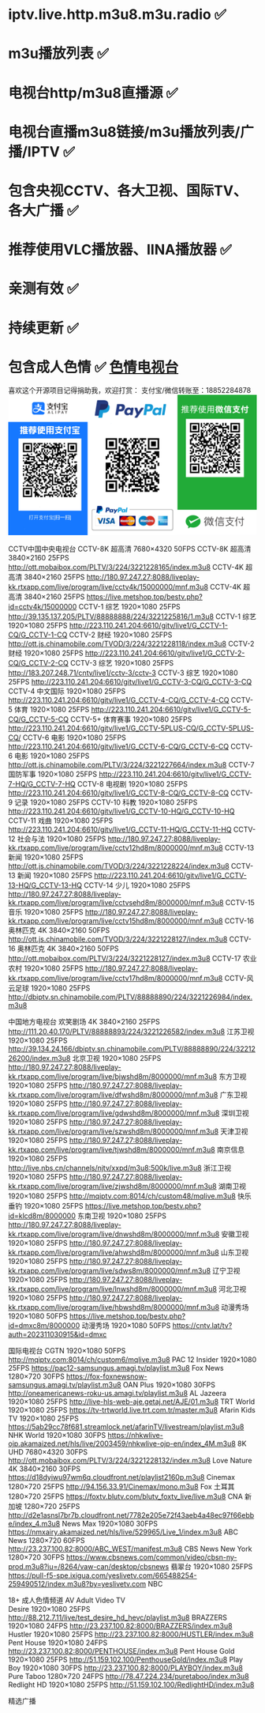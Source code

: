 # iptv.live.http.m3u8.m3u.radio ✅
# m3u播放列表 ✅
# 电视台http/m3u8直播源 ✅
# 电视台直播m3u8链接/m3u播放列表/广播/IPTV ✅
# 包含央视CCTV、各大卫视、国际TV、各大广播 ✅
# 推荐使用VLC播放器、IINA播放器 ✅
# 亲测有效 ✅
# 持续更新 ✅
# 包含成人色情 ✅ [色情电视台](./sex.m3u)
喜欢这个开源项目记得捐助我，欢迎打赏：
支付宝/微信转账至：18852284878
![打赏](./reward.png)

CCTV中国中央电视台
CCTV-8K 超高清 7680×4320 50FPS 
CCTV-8K 超高清 3840×2160 25FPS http://ott.mobaibox.com/PLTV/3/224/3221228165/index.m3u8
CCTV-4K 超高清 3840×2160 25FPS http://180.97.247.27:8088/liveplay-kk.rtxapp.com/live/program/live/cctv4k/15000000/mnf.m3u8
CCTV-4K 超高清 3840×2160 25FPS https://live.metshop.top/bestv.php?id=cctv4k/15000000
CCTV-1 综艺 1920×1080 25FPS http://39.135.137.205/PLTV/88888888/224/3221225816/1.m3u8
CCTV-1 综艺 1920×1080 25FPS http://223.110.241.204:6610/gitv/live1/G_CCTV-1-CQ/G_CCTV-1-CQ
CCTV-2 财经 1920×1080 25FPS http://ott.js.chinamobile.com/TVOD/3/224/3221228118/index.m3u8
CCTV-2 财经 1920×1080 25FPS http://223.110.241.204:6610/gitv/live1/G_CCTV-2-CQ/G_CCTV-2-CQ
CCTV-3 综艺 1920×1080 25FPS http://183.207.248.71/cntv/live1/cctv-3/cctv-3
CCTV-3 综艺 1920×1080 25FPS http://223.110.241.204:6610/gitv/live1/G_CCTV-3-CQ/G_CCTV-3-CQ
CCTV-4 中文国际 1920×1080 25FPS http://223.110.241.204:6610/gitv/live1/G_CCTV-4-CQ/G_CCTV-4-CQ
CCTV-5 体育 1920×1080 25FPS http://223.110.241.204:6610/gitv/live1/G_CCTV-5-CQ/G_CCTV-5-CQ
CCTV-5+ 体育赛事 1920×1080 25FPS http://223.110.241.204:6610/gitv/live1/G_CCTV-5PLUS-CQ/G_CCTV-5PLUS-CQ/
CCTV-6 电影 1920×1080 25FPS http://223.110.241.204:6610/gitv/live1/G_CCTV-6-CQ/G_CCTV-6-CQ
CCTV-6 电影 1920×1080 25FPS http://ott.js.chinamobile.com/PLTV/3/224/3221227664/index.m3u8
CCTV-7 国防军事 1920×1080 25FPS http://223.110.241.204:6610/gitv/live1/G_CCTV-7-HQ/G_CCTV-7-HQ
CCTV-8 电视剧 1920×1080 25FPS http://223.110.241.204:6610/gitv/live1/G_CCTV-8-CQ/G_CCTV-8-CQ
CCTV-9 记录 1920×1080 25FPS 
CCTV-10 科教 1920×1080 25FPS http://223.110.241.204:6610/gitv/live1/G_CCTV-10-HQ/G_CCTV-10-HQ
CCTV-11 戏曲 1920×1080 25FPS http://223.110.241.204:6610/gitv/live1/G_CCTV-11-HQ/G_CCTV-11-HQ
CCTV-12 社会与法 1920×1080 25FPS http://180.97.247.27:8088/liveplay-kk.rtxapp.com/live/program/live/cctv12hd8m/8000000/mnf.m3u8
CCTV-13 新闻 1920×1080 25FPS http://ott.js.chinamobile.com/TVOD/3/224/3221228224/index.m3u8
CCTV-13 新闻 1920×1080 25FPS http://223.110.241.204:6610/gitv/live1/G_CCTV-13-HQ/G_CCTV-13-HQ
CCTV-14 少儿 1920×1080 25FPS http://180.97.247.27:8088/liveplay-kk.rtxapp.com/live/program/live/cctvsehd8m/8000000/mnf.m3u8
CCTV-15 音乐 1920×1080 25FPS http://180.97.247.27:8088/liveplay-kk.rtxapp.com/live/program/live/cctv15hd8m/8000000/mnf.m3u8
CCTV-16 奥林匹克 4K 3840×2160 50FPS http://ott.js.chinamobile.com/TVOD/3/224/3221228127/index.m3u8
CCTV-16 奥林匹克 4K 3840×2160 50FPS http://ott.mobaibox.com/PLTV/3/224/3221228127/index.m3u8
CCTV-17 农业农村 1920×1080 25FPS http://180.97.247.27:8088/liveplay-kk.rtxapp.com/live/program/live/cctv17hd8m/8000000/mnf.m3u8
CCTV-风云足球 1920×1080 25FPS http://dbiptv.sn.chinamobile.com/PLTV/88888890/224/3221226984/index.m3u8

中国地方电视台
欢笑剧场 4K 3840×2160 25FPS http://111.20.40.170/PLTV/88888893/224/3221226582/index.m3u8
江苏卫视 1920×1080 25FPS http://39.134.24.166/dbiptv.sn.chinamobile.com/PLTV/88888890/224/3221226200/index.m3u8
北京卫视 1920×1080 25FPS http://180.97.247.27:8088/liveplay-kk.rtxapp.com/live/program/live/bjwshd8m/8000000/mnf.m3u8
东方卫视 1920×1080 25FPS http://180.97.247.27:8088/liveplay-kk.rtxapp.com/live/program/live/dfwshd8m/8000000/mnf.m3u8
广东卫视 1920×1080 25FPS http://180.97.247.27:8088/liveplay-kk.rtxapp.com/live/program/live/gdwshd8m/8000000/mnf.m3u8
深圳卫视 1920×1080 25FPS http://180.97.247.27:8088/liveplay-kk.rtxapp.com/live/program/live/szwshd8m/8000000/mnf.m3u8
天津卫视 1920×1080 25FPS http://180.97.247.27:8088/liveplay-kk.rtxapp.com/live/program/live/tjwshd8m/8000000/mnf.m3u8
南京信息 1920×1080 25FPS http://live.nbs.cn/channels/njtv/xxpd/m3u8:500k/live.m3u8
浙江卫视 1920×1080 25FPS http://180.97.247.27:8088/liveplay-kk.rtxapp.com/live/program/live/zjwshd8m/8000000/mnf.m3u8
湖南卫视 1920×1080 25FPS http://mqiptv.com:8014/ch/custom48/mqlive.m3u8
快乐垂钓 1920×1080 25FPS https://live.metshop.top/bestv.php?id=klcd8m/8000000
东南卫视 1920×1080 25FPS http://180.97.247.27:8088/liveplay-kk.rtxapp.com/live/program/live/dnwshd8m/8000000/mnf.m3u8
安徽卫视 1920×1080 25FPS http://180.97.247.27:8088/liveplay-kk.rtxapp.com/live/program/live/ahwshd8m/8000000/mnf.m3u8
山东卫视 1920×1080 25FPS http://180.97.247.27:8088/liveplay-kk.rtxapp.com/live/program/live/sdws8m/8000000/mnf.m3u8
辽宁卫视 1920×1080 25FPS http://180.97.247.27:8088/liveplay-kk.rtxapp.com/live/program/live/lnwshd8m/8000000/mnf.m3u8
河北卫视 1920×1080 25FPS http://180.97.247.27:8088/liveplay-kk.rtxapp.com/live/program/live/hbwshd8m/8000000/mnf.m3u8
动漫秀场 1920×1080 50FPS  https://live.metshop.top/bestv.php?id=dmxc8m/8000000
动漫秀场 1920×1080 50FPS  https://cntv.lat/tv?auth=202311030915&id=dmxc

国际电视台
CGTN 1920×1080 50FPS http://mqiptv.com:8014/ch/custom6/mqlive.m3u8
PAC 12 Insider 1920×1080 25FPS https://pac12-samsungus.amagi.tv/playlist.m3u8
Fox News 1280×720 30FPS https://fox-foxnewsnow-samsungus.amagi.tv/playlist.m3u8
OAN Plus 1920×1080 30FPS http://oneamericanews-roku-us.amagi.tv/playlist.m3u8
AL Jazeera 1920×1080 25FPS http://live-hls-web-aje.getaj.net/AJE/01.m3u8
TRT World 1920×1080 25FPS https://tv-trtworld.live.trt.com.tr/master.m3u8
Afarin Kids TV 1920×1080 25FPS https://5ab29cc78f681.streamlock.net/afarinTV/livestream/playlist.m3u8
NHK World 1920×1080 30FPS https://nhkwlive-ojp.akamaized.net/hls/live/2003459/nhkwlive-ojp-en/index_4M.m3u8
8K UHD 7680×4320 30FPS http://ott.mobaibox.com/PLTV/3/224/3221228132/index.m3u8
Love Nature 4K 3840×2160 30FPS https://d18dyiwu97wm6q.cloudfront.net/playlist2160p.m3u8
Cinemax 1280×720 25FPS http://94.156.33.91/Cinemax/mono.m3u8
Fox 土耳其 1280×720 25FPS https://foxtv.blutv.com/blutv_foxtv_live/live.m3u8
CNA 新加坡 1280×720 25FPS http://d2e1asnsl7br7b.cloudfront.net/7782e205e72f43aeb4a48ec97f66ebbe/index_4.m3u8
News Max 1920×1080 30FPS https://nmxairy.akamaized.net/hls/live/529965/Live_1/index.m3u8
ABC News 1280×720 60FPS http://23.237.100.82:8000/ABC_WEST/manifest.m3u8
CBS News New York 1280×720 30FPS https://www.cbsnews.com/common/video/cbsn-ny-prod.m3u8?iu=/8264/vaw-can/desktop/cbsnews
翡翠台 1920×1080 25FPS https://pull-f5-spe.ixigua.com/yeslivetv.com/665488254-259490512/index.m3u8?by=yeslivetv.com
NBC


18+ 成人色情频道 AV Adult Video TV  
Desire 1920×1080 25FPS http://88.212.7.11/live/test_desire_hd_hevc/playlist.m3u8
BRAZZERS 1920×1080 24FPS http://23.237.100.82:8000/BRAZZERS/index.m3u8
Hustler 1920×1080 25FPS http://23.237.100.82:8000/HUSTLER/index.m3u8
Pent House 1920×1080 24FPS http://23.237.100.82:8000/PENTHOUSE/index.m3u8
Pent House Gold 1920×1080 25FPS  http://51.159.102.100/PenthouseGold/index.m3u8
Play Boy 1920×1080 30FPS http://23.237.100.82:8000/PLAYBOY/index.m3u8
Pure Taboo 1280×720 24FPS http://78.47.224.234/puretaboo/index.m3u8
Redlight HD 1920×1080 25FPS http://51.159.102.100/RedlightHD/index.m3u8

精选广播
